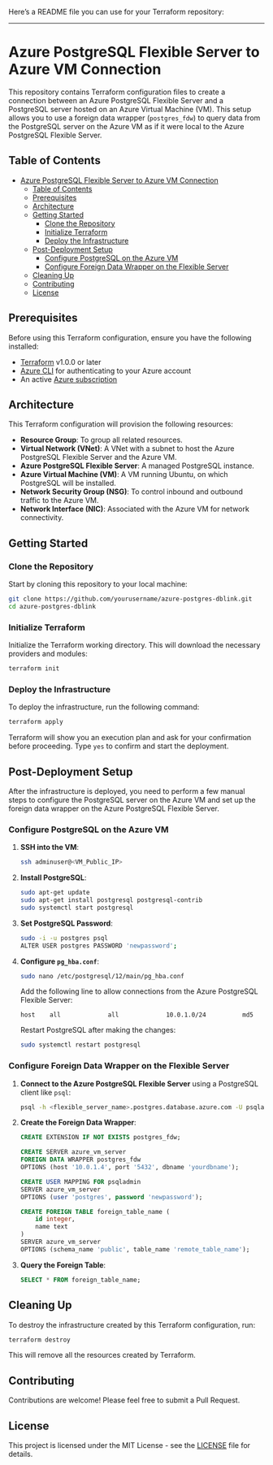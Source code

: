 Here’s a README file you can use for your Terraform repository:

---

# Azure PostgreSQL Flexible Server to Azure VM Connection

This repository contains Terraform configuration files to create a connection between an Azure PostgreSQL Flexible Server and a PostgreSQL server hosted on an Azure Virtual Machine (VM). This setup allows you to use a foreign data wrapper (`postgres_fdw`) to query data from the PostgreSQL server on the Azure VM as if it were local to the Azure PostgreSQL Flexible Server.

## Table of Contents

- [Azure PostgreSQL Flexible Server to Azure VM Connection](#azure-postgresql-flexible-server-to-azure-vm-connection)
  - [Table of Contents](#table-of-contents)
  - [Prerequisites](#prerequisites)
  - [Architecture](#architecture)
  - [Getting Started](#getting-started)
    - [Clone the Repository](#clone-the-repository)
    - [Initialize Terraform](#initialize-terraform)
    - [Deploy the Infrastructure](#deploy-the-infrastructure)
  - [Post-Deployment Setup](#post-deployment-setup)
    - [Configure PostgreSQL on the Azure VM](#configure-postgresql-on-the-azure-vm)
    - [Configure Foreign Data Wrapper on the Flexible Server](#configure-foreign-data-wrapper-on-the-flexible-server)
  - [Cleaning Up](#cleaning-up)
  - [Contributing](#contributing)
  - [License](#license)

## Prerequisites

Before using this Terraform configuration, ensure you have the following installed:

- [Terraform](https://www.terraform.io/downloads.html) v1.0.0 or later
- [Azure CLI](https://docs.microsoft.com/en-us/cli/azure/install-azure-cli) for authenticating to your Azure account
- An active [Azure subscription](https://azure.microsoft.com/en-us/free/)

## Architecture

This Terraform configuration will provision the following resources:

- **Resource Group**: To group all related resources.
- **Virtual Network (VNet)**: A VNet with a subnet to host the Azure PostgreSQL Flexible Server and the Azure VM.
- **Azure PostgreSQL Flexible Server**: A managed PostgreSQL instance.
- **Azure Virtual Machine (VM)**: A VM running Ubuntu, on which PostgreSQL will be installed.
- **Network Security Group (NSG)**: To control inbound and outbound traffic to the Azure VM.
- **Network Interface (NIC)**: Associated with the Azure VM for network connectivity.

## Getting Started

### Clone the Repository

Start by cloning this repository to your local machine:

```bash
git clone https://github.com/yourusername/azure-postgres-dblink.git
cd azure-postgres-dblink
```

### Initialize Terraform

Initialize the Terraform working directory. This will download the necessary providers and modules:

```bash
terraform init
```

### Deploy the Infrastructure

To deploy the infrastructure, run the following command:

```bash
terraform apply
```

Terraform will show you an execution plan and ask for your confirmation before proceeding. Type `yes` to confirm and start the deployment.

## Post-Deployment Setup

After the infrastructure is deployed, you need to perform a few manual steps to configure the PostgreSQL server on the Azure VM and set up the foreign data wrapper on the Azure PostgreSQL Flexible Server.

### Configure PostgreSQL on the Azure VM

1. **SSH into the VM**:
   ```bash
   ssh adminuser@<VM_Public_IP>
   ```

2. **Install PostgreSQL**:
   ```bash
   sudo apt-get update
   sudo apt-get install postgresql postgresql-contrib
   sudo systemctl start postgresql
   ```

3. **Set PostgreSQL Password**:
   ```bash
   sudo -i -u postgres psql
   ALTER USER postgres PASSWORD 'newpassword';
   ```

4. **Configure `pg_hba.conf`**:
   ```bash
   sudo nano /etc/postgresql/12/main/pg_hba.conf
   ```
   Add the following line to allow connections from the Azure PostgreSQL Flexible Server:
   ```
   host    all             all             10.0.1.0/24          md5
   ```
   Restart PostgreSQL after making the changes:
   ```bash
   sudo systemctl restart postgresql
   ```

### Configure Foreign Data Wrapper on the Flexible Server

1. **Connect to the Azure PostgreSQL Flexible Server** using a PostgreSQL client like `psql`:

   ```bash
   psql -h <flexible_server_name>.postgres.database.azure.com -U psqladmin -d <dbname>
   ```

2. **Create the Foreign Data Wrapper**:

   ```sql
   CREATE EXTENSION IF NOT EXISTS postgres_fdw;

   CREATE SERVER azure_vm_server
   FOREIGN DATA WRAPPER postgres_fdw
   OPTIONS (host '10.0.1.4', port '5432', dbname 'yourdbname');

   CREATE USER MAPPING FOR psqladmin
   SERVER azure_vm_server
   OPTIONS (user 'postgres', password 'newpassword');

   CREATE FOREIGN TABLE foreign_table_name (
       id integer,
       name text
   )
   SERVER azure_vm_server
   OPTIONS (schema_name 'public', table_name 'remote_table_name');
   ```

3. **Query the Foreign Table**:
   ```sql
   SELECT * FROM foreign_table_name;
   ```

## Cleaning Up

To destroy the infrastructure created by this Terraform configuration, run:

```bash
terraform destroy
```

This will remove all the resources created by Terraform.

## Contributing

Contributions are welcome! Please feel free to submit a Pull Request.

## License

This project is licensed under the MIT License - see the [LICENSE](LICENSE) file for details.
